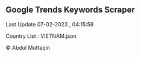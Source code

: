 

## Google Trends Keywords Scraper 
 
Last Update 07-02-2023 , 04:15:58

Country List :
VIETNAM.json



© Abdul Muttaqin 
